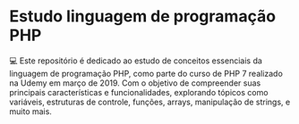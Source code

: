 # Estudo linguagem de programação PHP
💻 Este repositório é dedicado ao estudo de conceitos essenciais da linguagem de programação PHP, como parte do curso de PHP 7 realizado na Udemy em março de 2019. Com o objetivo de compreender suas principais características e funcionalidades, explorando tópicos como variáveis, estruturas de controle, funções, arrays, manipulação de strings, e muito mais.

